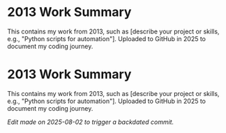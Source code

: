 # 2013 Work Summary
This contains my work from 2013, such as [describe your project or skills, e.g., "Python scripts for automation"].
Uploaded to GitHub in 2025 to document my coding journey.



# 2013 Work Summary
This contains my work from 2013, such as [describe your project or skills, e.g., "Python scripts for automation"].
Uploaded to GitHub in 2025 to document my coding journey.

*Edit made on 2025-08-02 to trigger a backdated commit.*
